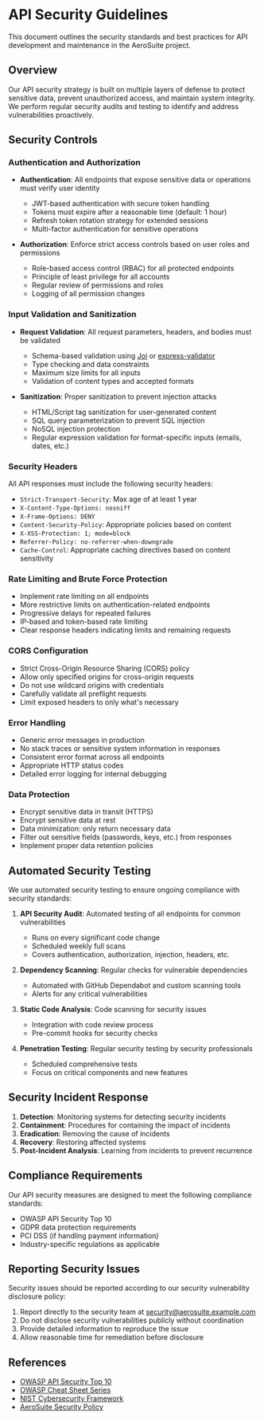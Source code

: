 # API Security Guidelines

This document outlines the security standards and best practices for API development and maintenance in the AeroSuite project.

## Overview

Our API security strategy is built on multiple layers of defense to protect sensitive data, prevent unauthorized access, and maintain system integrity. We perform regular security audits and testing to identify and address vulnerabilities proactively.

## Security Controls

### Authentication and Authorization

- **Authentication**: All endpoints that expose sensitive data or operations must verify user identity
  - JWT-based authentication with secure token handling
  - Tokens must expire after a reasonable time (default: 1 hour)
  - Refresh token rotation strategy for extended sessions
  - Multi-factor authentication for sensitive operations

- **Authorization**: Enforce strict access controls based on user roles and permissions
  - Role-based access control (RBAC) for all protected endpoints
  - Principle of least privilege for all accounts
  - Regular review of permissions and roles
  - Logging of all permission changes

### Input Validation and Sanitization

- **Request Validation**: All request parameters, headers, and bodies must be validated
  - Schema-based validation using [Joi](https://joi.dev/) or [express-validator](https://express-validator.github.io/)
  - Type checking and data constraints
  - Maximum size limits for all inputs
  - Validation of content types and accepted formats

- **Sanitization**: Proper sanitization to prevent injection attacks
  - HTML/Script tag sanitization for user-generated content
  - SQL query parameterization to prevent SQL injection
  - NoSQL injection protection
  - Regular expression validation for format-specific inputs (emails, dates, etc.)

### Security Headers

All API responses must include the following security headers:

- `Strict-Transport-Security`: Max age of at least 1 year
- `X-Content-Type-Options: nosniff`
- `X-Frame-Options: DENY`
- `Content-Security-Policy`: Appropriate policies based on content
- `X-XSS-Protection: 1; mode=block`
- `Referrer-Policy: no-referrer-when-downgrade`
- `Cache-Control`: Appropriate caching directives based on content sensitivity

### Rate Limiting and Brute Force Protection

- Implement rate limiting on all endpoints
- More restrictive limits on authentication-related endpoints
- Progressive delays for repeated failures
- IP-based and token-based rate limiting
- Clear response headers indicating limits and remaining requests

### CORS Configuration

- Strict Cross-Origin Resource Sharing (CORS) policy
- Allow only specified origins for cross-origin requests
- Do not use wildcard origins with credentials
- Carefully validate all preflight requests
- Limit exposed headers to only what's necessary

### Error Handling

- Generic error messages in production
- No stack traces or sensitive system information in responses
- Consistent error format across all endpoints
- Appropriate HTTP status codes
- Detailed error logging for internal debugging

### Data Protection

- Encrypt sensitive data in transit (HTTPS)
- Encrypt sensitive data at rest
- Data minimization: only return necessary data
- Filter out sensitive fields (passwords, keys, etc.) from responses
- Implement proper data retention policies

## Automated Security Testing

We use automated security testing to ensure ongoing compliance with security standards:

1. **API Security Audit**: Automated testing of all endpoints for common vulnerabilities
   - Runs on every significant code change
   - Scheduled weekly full scans
   - Covers authentication, authorization, injection, headers, etc.

2. **Dependency Scanning**: Regular checks for vulnerable dependencies
   - Automated with GitHub Dependabot and custom scanning tools
   - Alerts for any critical vulnerabilities

3. **Static Code Analysis**: Code scanning for security issues
   - Integration with code review process
   - Pre-commit hooks for security checks

4. **Penetration Testing**: Regular security testing by security professionals
   - Scheduled comprehensive tests
   - Focus on critical components and new features

## Security Incident Response

1. **Detection**: Monitoring systems for detecting security incidents
2. **Containment**: Procedures for containing the impact of incidents
3. **Eradication**: Removing the cause of incidents
4. **Recovery**: Restoring affected systems
5. **Post-Incident Analysis**: Learning from incidents to prevent recurrence

## Compliance Requirements

Our API security measures are designed to meet the following compliance standards:

- OWASP API Security Top 10
- GDPR data protection requirements
- PCI DSS (if handling payment information)
- Industry-specific regulations as applicable

## Reporting Security Issues

Security issues should be reported according to our security vulnerability disclosure policy:

1. Report directly to the security team at security@aerosuite.example.com
2. Do not disclose security vulnerabilities publicly without coordination
3. Provide detailed information to reproduce the issue
4. Allow reasonable time for remediation before disclosure

## References

- [OWASP API Security Top 10](https://owasp.org/www-project-api-security/)
- [OWASP Cheat Sheet Series](https://cheatsheetseries.owasp.org/)
- [NIST Cybersecurity Framework](https://www.nist.gov/cyberframework)
- [AeroSuite Security Policy](./security-policy.md)
